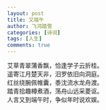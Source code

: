 ```yaml
---
layout: post
title: 又端午
author: 飞鸿踏雪
categories: [诗词]
tags: [人生]
comments: true
---
```

艾草青翠蒲香飘，恰逢学子云折桂。  
遥寄江月楚天非，汨罗依旧向洞庭。  
红丝绕腕佩帷囊，黍沈流水龙舟渡。  
踏青拾趣樽煮酒，荡舟山远采菱讴。  
人言又到端午时，争似年时说欢娱。  